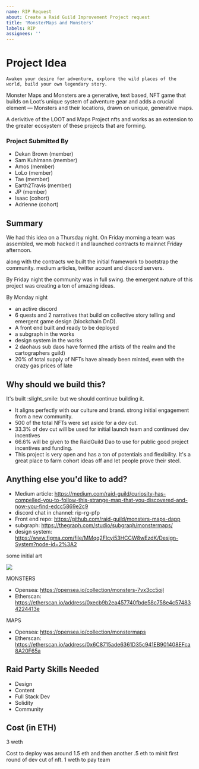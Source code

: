 ```yaml
---
name: RIP Request
about: Create a Raid Guild Improvement Project request
title: 'MonsterMaps and Monsters'
labels: RIP
assignees: ''
---
```


# Project Idea

```
Awaken your desire for adventure, explore the wild places of the world, build your own legendary story.
```
Monster Maps and Monsters are a generative, text based, NFT game that builds on Loot’s unique system of adventure gear and adds a crucial element — Monsters and their locations, drawn on unique, generative maps.

A derivitive of the LOOT and Maps Project nfts and works as an extension to the greater ecosystem of these projects that are forming.

### Project Submitted By

* Dekan Brown (member)
* Sam Kuhlmann (member)
* Amos (member)
* LoLo (member)
* Tae  (member)
* Earth2Travis  (member)
* JP  (member)
* Isaac (cohort)
* Adrienne (cohort)

## Summary

We had this idea on a Thursday night. On Friday morning a team was assembled, we mob hacked it and launched contracts to mainnet Friday afternoon.

along with the contracts we built the initial framework to bootstrap the community. medium articles, twitter acount and discord servers.

By Friday night the community was in full swing. the emergent nature of this project was creating a ton of amazing ideas. 

By Monday night 
* an active discord
* 6 quests and 2 narratives that build on collective story telling and emergent game design (blockchain DnD). 
* A front end built and ready to be deployed
* a subgraph in the works
* design system in the works
* 2 daohaus sub daos have formed (the artists of the realm and the cartographers guild)
* 20% of total supply of NFTs have already been minted, even with the crazy gas prices of late

## Why should we build this?

It's built :slight_smile: but we should continue building it. 
* It aligns perfectly with our culture and brand. strong initial engagement from a new community.
* 500 of the total NFTs were set aside for a dev cut.
* 33.3% of dev cut will be used for initial launch team and continued dev incentives
* 66.6% will be given to the RaidGuild Dao to use for public good project incentives and funding.
* This project is very open and has a ton of potentials and flexibility. It's a great place to farm cohort ideas off and let people prove their steel.

## Anything else you'd like to add?

* Medium article: https://medium.com/raid-guild/curiosity-has-compelled-you-to-follow-this-strange-map-that-you-discovered-and-now-you-find-edcc5869e2c9
* discord chat in channel: rip-rg-pfp
* Front end repo: https://github.com/raid-guild/monsters-maps-dapp
* subgraph: https://thegraph.com/studio/subgraph/monstermaps/
* design system: https://www.figma.com/file/MMqq2Flcyi53HCCW8wEzdK/Design-System?node-id=2%3A2

some initial art

![](https://i.imgur.com/aHXMuci.gif)

MONSTERS
- Opensea: https://opensea.io/collection/monsters-7vx3cc5ojl
- Etherscan: https://etherscan.io/address/0xecb9b2ea457740fbde58c758e4c574834224413e

MAPS 
- Opensea: https://opensea.io/collection/monstermaps
- Etherscan: https://etherscan.io/address/0x6C8715ade6361D35c941EB901408EFca8A20F65a

## Raid Party Skills Needed

- Design
- Content
- Full Stack Dev
- Solidity
- Community 

## Cost (in ETH)
3 weth

Cost to deploy was around 1.5 eth and then another .5 eth to minit first round of dev cut of nft.
1 weth to pay team
